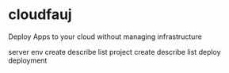 # cloudfauj
Deploy Apps to your cloud without managing infrastructure

server
env
  create
  describe
  list
project
  create
  describe
  list
deploy
deployment